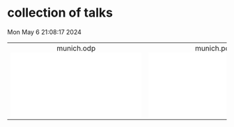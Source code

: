 # collection of talks
Mon May  6 21:08:17 2024

|                    |                  |
|:------------------:|:----------------:|
|  munich.odp ![./munich.odp](./munich.odp?1715022497.2713737) |  munich.pdf ![./munich.pdf](./munich.pdf?1715022497.2713737) |
